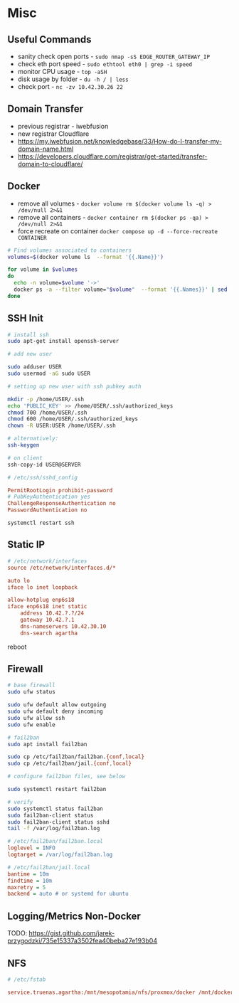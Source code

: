 # Misc

## Useful Commands

- sanity check open ports - `sudo nmap -sS EDGE_ROUTER_GATEWAY_IP`
- check eth port speed - `sudo ethtool eth0 | grep -i speed`
- monitor CPU usage - `top -aSH`
- disk usage by folder - `du -h / | less`
- check port - `nc -zv 10.42.30.26 22`

## Domain Transfer

- previous registrar - iwebfusion
- new registrar Cloudflare
- https://my.iwebfusion.net/knowledgebase/33/How-do-I-transfer-my-domain-name.html
- https://developers.cloudflare.com/registrar/get-started/transfer-domain-to-cloudflare/

## Docker

- remove all volumes - `docker volume rm $(docker volume ls -q) > /dev/null 2>&1`
- remove all containers - `docker container rm $(docker ps -qa) > /dev/null 2>&1`
- force recreate on container `docker compose up -d --force-recreate CONTAINER`

```sh
# Find volumes associated to containers
volumes=$(docker volume ls  --format '{{.Name}}')

for volume in $volumes
do
  echo -n volume=$volume '->'
  docker ps -a --filter volume="$volume"  --format '{{.Names}}' | sed 's/^/  /'
done
```

## SSH Init

```sh
# install ssh
sudo apt-get install openssh-server

# add new user

sudo adduser USER
sudo usermod -aG sudo USER
```

```sh
# setting up new user with ssh pubkey auth

mkdir -p /home/USER/.ssh
echo 'PUBLIC_KEY' >> /home/USER/.ssh/authorized_keys
chmod 700 /home/USER/.ssh
chmod 600 /home/USER/.ssh/authorized_keys
chown -R USER:USER /home/USER/.ssh

# alternatively:
ssh-keygen
```

```sh
# on client
ssh-copy-id USER@SERVER
```

```ini
# /etc/ssh/sshd_config

PermitRootLogin prohibit-password
# PubKeyAuthentication yes
ChallengeResponseAuthentication no
PasswordAuthentication no
```

`systemctl restart ssh`

## Static IP

```ini
# /etc/network/interfaces
source /etc/network/interfaces.d/*

auto lo
iface lo inet loopback

allow-hotplug enp6s18
iface enp6s18 inet static
    address 10.42.?.?/24
    gateway 10.42.?.1
    dns-nameservers 10.42.30.10
    dns-search agartha
```

reboot

## Firewall

```sh
# base firewall
sudo ufw status

sudo ufw default allow outgoing
sudo ufw default deny incoming
sudo ufw allow ssh
sudo ufw enable
```

```sh
# fail2ban
sudo apt install fail2ban

sudo cp /etc/fail2ban/fail2ban.{conf,local}
sudo cp /etc/fail2ban/jail.{conf,local}

# configure fail2ban files, see below

sudo systemctl restart fail2ban

# verify
sudo systemctl status fail2ban
sudo fail2ban-client status
sudo fail2ban-client status sshd
tail -f /var/log/fail2ban.log
```

```ini
# /etc/fail2ban/fail2ban.local
loglevel = INFO
logtarget = /var/log/fail2ban.log
```

```ini
# /etc/fail2ban/jail.local
bantime = 10m
findtime = 10m
maxretry = 5
backend = auto # or systemd for ubuntu
```

## Logging/Metrics Non-Docker

TODO: https://gist.github.com/jarek-przygodzki/735e15337a3502fea40beba27e193b04

## NFS

```ini
# /etc/fstab

service.truenas.agartha:/mnt/mesopotamia/nfs/proxmox/docker /mnt/docker nfs rw,soft,intr,nfsvers=4,rsize=8192,wsize=8192,timeo=14 0 0
```